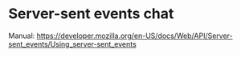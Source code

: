 # Server-sent events chat

Manual: https://developer.mozilla.org/en-US/docs/Web/API/Server-sent_events/Using_server-sent_events
